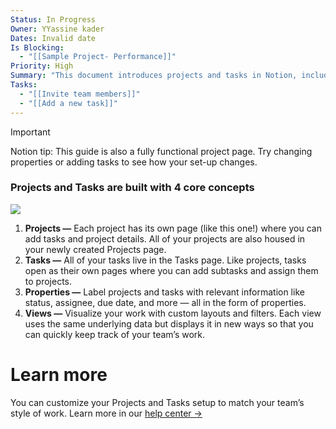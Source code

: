 ```yaml
---
Status: In Progress
Owner: YYassine kader
Dates: Invalid date
Is Blocking:
  - "[[Sample Project- Performance]]"
Priority: High
Summary: "This document introduces projects and tasks in Notion, including four core concepts: projects, tasks, properties, and views. Each has its own page and can be labeled using properties. Views allow for custom layouts and filters. For more customization options, visit the Notion help center."
Tasks:
  - "[[Invite team members]]"
  - "[[Add a new task]]"
---
```

> [!important]  
> Notion tip: This guide is also a fully functional project page. Try changing properties or adding tasks to see how your set-up changes.  

### Projects and Tasks are built with 4 core concepts

[![](https://www.notion.so/images/app-packages/projects-and-tasks-getting-started.png)](https://www.notion.so/images/app-packages/projects-and-tasks-getting-started.png)

1. **Projects —** Each project has its own page (like this one!) where you can add tasks and project details. All of your projects are also housed in your newly created Projects page.
2. **Tasks —** All of your tasks live in the Tasks page. Like projects, tasks open as their own pages where you can add subtasks and assign them to projects.
3. **Properties —** Label projects and tasks with relevant information like status, assignee, due date, and more — all in the form of properties.
4. **Views —** Visualize your work with custom layouts and filters. Each view uses the same underlying data but displays it in new ways so that you can quickly keep track of your team’s work.

# Learn more

You can customize your Projects and Tasks setup to match your team’s style of work. Learn more in our [help center →](https://www.notion.so/help/notion-academy/course/getting-started-projects)